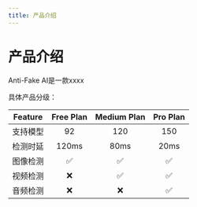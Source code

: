 ```yaml
---
title: 产品介绍
---
```


# 产品介绍

Anti-Fake AI是一款xxxx


具体产品分级：

| Feature  |     Free Plan      |    Medium Plan     |      Pro Plan      |
| :------: | :----------------: | :----------------: | :----------------: |
| 支持模型 |         92         |        120         |        150         |
| 检测时延 |       120ms        |        80ms        |        20ms        |
| 图像检测 | :white_check_mark: | :white_check_mark: | :white_check_mark: |
| 视频检测 |        :x:         | :white_check_mark: | :white_check_mark: |
| 音频检测 |        :x:         |        :x:         | :white_check_mark: |

